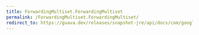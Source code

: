 ```yaml
---
title: ForwardingMultiset.ForwardingMultiset
permalink: /ForwardingMultiset.ForwardingMultiset/
redirect_to: https://guava.dev/releases/snapshot-jre/api/docs/com/google/common/collect/ForwardingMultiset.html#ForwardingMultiset--
---
```

